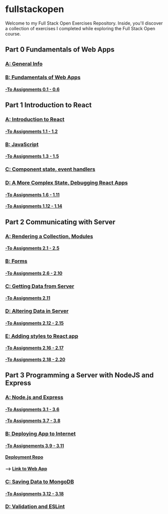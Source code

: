 # fullstackopen

Welcome to my Full Stack Open Exercises Repository. Inside, you'll discover a collection of exercises I completed while exploring the Full Stack Open course.

## Part 0 Fundamentals of Web Apps

### [A: General Info](https://fullstackopen.com/en/part0/general_info)

### [B: Fundamentals of Web Apps](https://fullstackopen.com/en/part0/fundamentals_of_web_apps)

#### [-To Assignments 0.1 - 0.6](/part0/README.md)

## Part 1 Introduction to React

### [A: Introduction to React](https://fullstackopen.com/en/part1/introduction_to_react)

#### [-To Assignments 1.1 - 1.2](/part1/courseinfo/)

### [B: JavaScript](https://fullstackopen.com/en/part1/java_script)

#### [-To Assignments 1.3 - 1.5](/part1/courseinfo/)

### [C: Component state, event handlers](https://fullstackopen.com/en/part1/component_state_event_handlers)

### [D: A More Complex State, Debugging React Apps](https://fullstackopen.com/en/part1/a_more_complex_state_debugging_react_apps)

#### [-To Assignments 1.6 - 1.11](/part1/unicafe/)

#### [-To Assignments 1.12 - 1.14](/part1/anecdotes)

## Part 2 Communicating with Server

### [A: Rendering a Collection, Modules](https://fullstackopen.com/en/part2/rendering_a_collection_modules)

#### [-To Assignments 2.1 - 2.5](/part2/courseinfo/)

### [B: Forms](https://fullstackopen.com/en/part2/forms)

#### [-To Assignments 2.6 - 2.10](/part2/phonebook)

### [C: Getting Data from Server](https://fullstackopen.com/en/part2/getting_data_from_server)

#### [-To Assignments 2.11](/part2/phonebook/)

### [D: Altering Data in Server](https://fullstackopen.com/en/part2/altering_data_in_server)

#### [-To Assignments 2.12 - 2.15](/part2/phonebook/)

### [E: Adding styles to React app](https://fullstackopen.com/en/part2/adding_styles_to_react_app)

#### [-To Assignments 2.16 - 2.17](/part2/phonebook/)

#### [-To Assignments 2.18 - 2.20](/part2/dataforcountries)

## Part 3 Programming a Server with NodeJS and Express

### [A: Node.js and Express](https://fullstackopen.com/en/part3/node_js_and_express)

#### [-To Assignments 3.1 - 3.6](/part3/phonebook/)

#### [-To Assignments 3.7 - 3.8](/part3/phonebook/)

### [B: Deploying App to Internet](https://fullstackopen.com/en/part3/deploying_app_to_internet)

#### [-To Assignements 3.9 - 3.11](/part3/phonebook/)

#### [Deployment Repo](https://github.com/HosenbundIO/production-fullstackopen)

#### --> [Link to Web App](https://fullstackopen-zqy4.onrender.com/)

### [C: Saving Data to MongoDB](https://fullstackopen.com/en/part3/saving_data_to_mongo_db)

#### [-To Assignments 3.12 - 3.18](/part3/phonebook/)

### [D: Validation and ESLint](https://fullstackopen.com/en/part3/validation_and_es_lint)
